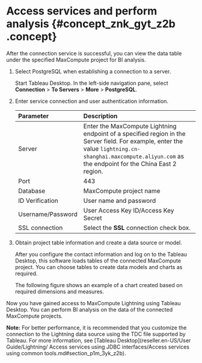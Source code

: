 # Access services and perform analysis {#concept_znk_gyt_z2b .concept}

After the connection service is successful, you can view the data table under the specified MaxCompute project for BI analysis.

1.  Select PostgreSQL when establishing a connection to a server.

    Start Tableau Desktop. In the left-side navigation pane, select **Connection** \> **To Servers** \> **More** \> **PostgreSQL**.

2.  Enter service connection and user authentication information.

    |Parameter|Description|
    |:--------|:----------|
    |Server|Enter the MaxCompute Lightning endpoint of a specified region in the Server field. For example, enter the value `lightning.cn-shanghai.maxcompute.aliyun.com` as the endpoint for the China East 2 region.|
    |Port|443|
    |Database|MaxCompute project name|
    |ID Verification|User name and password|
    |Username/Password|User Access Key ID/Access Key Secret|
    |SSL connection|Select the **SSL** connection check box.|

3.  Obtain project table information and create a data source or model.

    After you configure the contact information and log on to the Tableau Desktop, this software loads tables of the connected MaxCompute project. You can choose tables to create data models and charts as required.

    The following figure shows an example of a chart created based on required dimensions and measures.


Now you have gained access to MaxCompute Lightning using Tableau Desktop. You can perform BI analysis on the data of the connected MaxCompute projects.

**Note:** For better performance, it is recommended that you customize the connection to the Lightning data source using the TDC file supported by Tableau. For more information, see [Tableau Desktop](reseller.en-US/User Guide/Lightning/ Access services using JDBC interfaces/Access services using common tools.md#section_p1m_3yk_z2b).

